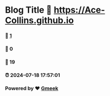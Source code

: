# Blog Title :link: https://Ace-Collins.github.io 
### :page_facing_up: [1](https://Ace-Collins.github.io/tag.html) 
### :speech_balloon: 0 
### :hibiscus: 19 
### :alarm_clock: 2024-07-18 17:57:01 
### Powered by :heart: [Gmeek](https://github.com/Meekdai/Gmeek)
